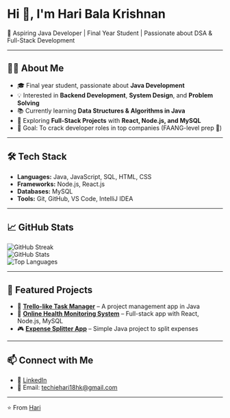 # Hi 👋, I'm Hari Bala Krishnan
🚀 Aspiring Java Developer | Final Year Student | Passionate about DSA & Full-Stack Development  

---

## 👨‍💻 About Me  
- 🎓 Final year student, passionate about **Java Development**  
- 💡 Interested in **Backend Development**, **System Design**, and **Problem Solving**  
- 📚 Currently learning **Data Structures & Algorithms in Java**  
- 🌱 Exploring **Full-Stack Projects** with **React, Node.js, and MySQL**  
- 🎯 Goal: To crack developer roles in top companies (FAANG-level prep 🚀)  

---

## 🛠️ Tech Stack  
- **Languages:** Java, JavaScript, SQL, HTML, CSS  
- **Frameworks:** Node.js, React.js  
- **Databases:** MySQL  
- **Tools:** Git, GitHub, VS Code, IntelliJ IDEA  

---

## 📈 GitHub Stats  
![GitHub Streak](https://github-readme-streak-stats.herokuapp.com/?user=YOUR_USERNAME&theme=tokyonight)  
![GitHub Stats](https://github-readme-stats.vercel.app/api?username=YOUR_USERNAME&show_icons=true&theme=tokyonight)  
![Top Languages](https://github-readme-stats.vercel.app/api/top-langs/?username=YOUR_USERNAME&layout=compact&theme=tokyonight)  

---

## 📂 Featured Projects  
- 📝 **[Trello-like Task Manager](https://github.com/YOUR_GITHUB_USERNAME/trello-task-manager)** – A project management app in Java  
- 💊 **[Online Health Monitoring System](https://github.com/YOUR_GITHUB_USERNAME/health-monitoring)** – Full-stack app with React, Node.js, MySQL  
- 🎮 **[Expense Splitter App](https://github.com/YOUR_GITHUB_USERNAME/expense-splitter)** – Simple Java project to split expenses  

---

## 📫 Connect with Me  
- 💼 [LinkedIn](https://www.linkedin.com/in/YOUR_LINKEDIN)  
- 📧 Email: techiehari18hk@gmail.com

---

⭐️ From [Hari](https://github.com/YOUR_GITHUB_USERNAME)

